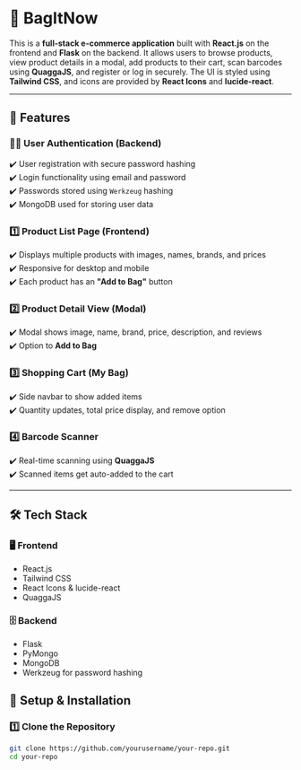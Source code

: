 # 🛒 **BagItNow**

This is a **full-stack e-commerce application** built with **React.js** on the frontend and **Flask** on the backend. It allows users to browse products, view product details in a modal, add products to their cart, scan barcodes using **QuaggaJS**, and register or log in securely. The UI is styled using **Tailwind CSS**, and icons are provided by **React Icons** and **lucide-react**.

---

## 🚀 **Features**

### 🧑‍💻 **User Authentication (Backend)**
✔️ User registration with secure password hashing  
✔️ Login functionality using email and password  
✔️ Passwords stored using `Werkzeug` hashing  
✔️ MongoDB used for storing user data

### 1️⃣ **Product List Page (Frontend)**  
✔️ Displays multiple products with images, names, brands, and prices  
✔️ Responsive for desktop and mobile  
✔️ Each product has an **"Add to Bag"** button

### 2️⃣ **Product Detail View (Modal)**  
✔️ Modal shows image, name, brand, price, description, and reviews  
✔️ Option to **Add to Bag**

### 3️⃣ **Shopping Cart (My Bag)**  
✔️ Side navbar to show added items  
✔️ Quantity updates, total price display, and remove option

### 4️⃣ **Barcode Scanner**  
✔️ Real-time scanning using **QuaggaJS**  
✔️ Scanned items get auto-added to the cart

---

## 🛠 **Tech Stack**

### 🖥 **Frontend**
- React.js  
- Tailwind CSS  
- React Icons & lucide-react  
- QuaggaJS  

### 🗄 **Backend**
- Flask  
- PyMongo  
- MongoDB  
- Werkzeug for password hashing

## 📌 **Setup & Installation**  

### **1️⃣ Clone the Repository**  
```sh
git clone https://github.com/yourusername/your-repo.git
cd your-repo
